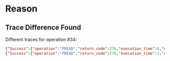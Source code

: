 Reason
======

Trace Difference Found
----------------------

Different traces for operation #34:

```json
{"Success":{"operation":"PREAD","return_code":276,"execution_time":6,"extra":{"hash":12156048918316690728,"timestamps":[{"owner":"file","atime":true,"mtime":false,"ctime":false}]}}}
{"Success":{"operation":"PREAD","return_code":276,"execution_time":2,"extra":{"hash":12156048918316690728,"timestamps":[{"owner":"file","atime":false,"mtime":false,"ctime":false}]}}}
```

